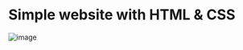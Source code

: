 # Simple website with HTML & CSS



![image](https://user-images.githubusercontent.com/109276013/218489139-b5a4dd98-158b-4c97-a08e-9667544f442d.png)
